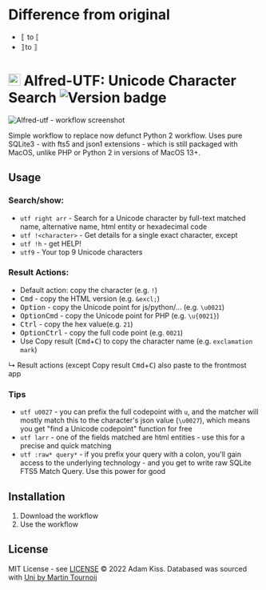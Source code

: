 # Difference from original
* 〚 to ⟦
* 〛to ⟧

# <img src="https://user-images.githubusercontent.com/481362/209873324-855bb383-5998-4377-90ee-5bee67d5cc79.png" width="24" height="24"/> Alfred-UTF: Unicode Character Search ![Version badge](https://shields.io/github/v/release/adamkiss/alfred-utf?display_name=tag&include_prereleases&sort=semver)

![Alfred-utf - workflow screenshot](https://repository-images.githubusercontent.com/583129173/ac6a122c-d1a4-4e7d-aaf8-cfaf4141997c)

Simple workflow to replace now defunct Python 2 workflow. Uses pure SQLite3 - with fts5 and json1 extensions - which is still packaged with MacOS, unlike PHP or Python 2 in versions of MacOS 13+.

## Usage

### Search/show:

- `utf right arr` - Search for a Unicode character by full-text matched name, alternative name, html entity or hexadecimal code
- `utf !<character>` - Get details for a single exact character, except
- `utf !h` - get HELP!
- `utf9` - Your top 9 Unicode characters

### Result Actions:
- Default action: copy the character (e.g. `!`)
- <kbd>Cmd</kbd> - copy the HTML version (e.g. `&excl;`)
- <kbd>Option</kbd> - copy the Unicode point for js/python/… (e.g. `\u0021`)
- <kbd>Option</kbd><kbd>Cmd</kbd> - copy the Unicode point for PHP (e.g. `\u{0021}`)
- <kbd>Ctrl</kbd> - copy the hex value(e.g. `21`) 
- <kbd>Option</kbd><kbd>Ctrl</kbd> - copy the full code point (e.g. `0021`) 
- Use Copy result (<kbd>Cmd</kbd>+<kbd>C</kbd>) to copy the character name (e.g. `exclamation mark`)

↳ Result actions (except Copy result <kbd>Cmd</kbd>+<kbd>C</kbd>) also paste to the frontmost app

### Tips

- `utf u0027` - you can prefix the full codepoint with `u`, and the matcher will mostly match this to the character's json value (`\u0027`), which means you get "find a Unicode codepoint" function for free
- `utf larr` - one of the fields matched are html entities - use this for a precise and quick matching
- `utf :raw* query*` - if you prefix your query with a colon, you'll gain access to the underlying technology - and you get to write raw SQLite FTS5 Match Query. Use this power for good

## Installation

1. Download the workflow
2. Use the workflow

## License

MIT License - see [LICENSE](./LICENSE)
© 2022 Adam Kiss. Databased was sourced with [Uni by Martin Tournoij](https://github.com/arp242/uni)
